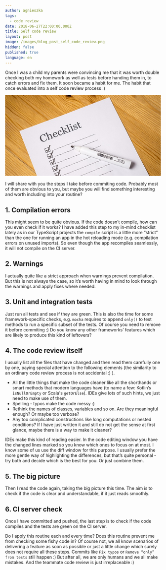 ```yaml
---
author: agnieszka
tags:
  - code review
date: 2018-06-27T22:00:00.000Z
title: Self code review
layout: post
image: /images/blog_post_self_code_review.png
hidden: false
published: true
language: en
---
```

Once I was a child my parents were convincing me that it was worth double checking both my homework as well as tests before handing them in, to catch errors and fix them. It soon became a habit for me. The habit that once evaluated into a self code review process :)

![checklist](../../static/images/self-code-review/image.jpg "")

I will share with you the steps I take before commiting code. Probably most of them are obvious to you, but maybe you will find something interesting and worth including into your routine?

## **1. Compilation errors**

This might seem to be quite obvious. If the code doesn’t compile, how can you even check if it works? I have added this step to my in-mind checklist lately as in our TypeScript projects the `compile` script is a little more “strict” than the one for running an app in the hot reloading mode (e.g. compilation errors on unused imports). So even though the app recompiles seamlessly, it will not compile on the CI server. 

## **2. Warnings**

I actually quite like a strict approach when warnings prevent compilation. But this is not always the case, so it’s worth  having in mind to look through the warnings and apply fixes where needed.

## **3. Unit and integration tests**

Just run all tests and see if they are green. This is also the time for some framework-specific checks, e.g. `mocha` requires to append `only()` to test methods to run a specific subset of the tests. Of course you need to remove it before commiting :) Do you know any other frameworks’ features which are likely to produce this kind of leftovers?

## **4. The code review itself**

I usually list all the files that have changed and then read them carefully one by one, paying special attention to the following elements (the similarity to an ordinary code review process is not accidental :) ).

* All the little things that make the code cleaner like all the shorthands or smart methods that modern languages have (to name a few: Kotlin’s `isNullOrEmpty` or Scala's `getOrElse`). IDEs give lots of such hints, we just need to make use of them.
* Spelling - typos make the code messy :)
* Rethink the names of classes, variables and so on. Are they meaningful enough? Or maybe too verbose?
* Any too complicated constructions like long computations or nested conditions? If I have just written it and still do not get the sense at first glance, maybe there is a way to make it cleaner?

IDEs make this kind of reading easier. In the code editing window you have the changed lines marked so you know which ones to focus on at most. I know some of us use the diff window for this purpose. I usually prefer the more gentle way of highlighting the differences, but that’s quite personal - try both and decide which is the best for you. Or just combine them.

## **5. The big picture**

Then I read the code again, taking the big picture this time. The aim is to check if the code is clear and understandable, if it just reads smoothly.

## **6. CI server check** 

Once I have committed and pushed, the last step is to check if the code compiles and the tests are green on the CI server.

Do I apply this routine each and every time? Does this routine prevent me from checking some fishy code in? Of course not, we all know scenarios of delivering a feature as soon as possible or just a little change which surely does not require all these steps. Commits like `Fix typos` or `Remove “only” from tests` still happen :) But after all, we are only humans and we all make mistakes. And the teammate code review is just irreplaceable :)
